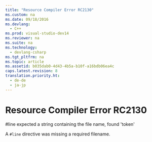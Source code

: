 ```yaml
---
title: "Resource Compiler Error RC2130"
ms.custom: na
ms.date: 09/18/2016
ms.devlang: 
  - C++
ms.prod: visual-studio-dev14
ms.reviewer: na
ms.suite: na
ms.technology: 
  - devlang-csharp
ms.tgt_pltfrm: na
ms.topic: article
ms.assetid: b035dab0-4d43-4b5a-b10f-a16bdb06ea4c
caps.latest.revision: 8
translation.priority.ht: 
  - de-de
  - ja-jp
---
```

# Resource Compiler Error RC2130
\#line expected a string containing the file name, found 'token'  
  
 A `#line` directive was missing a required filename.